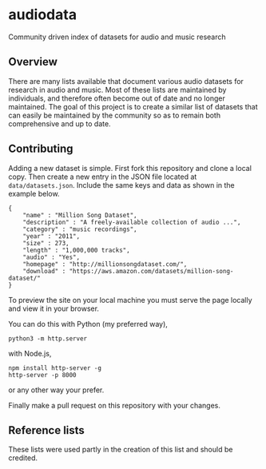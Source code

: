 # audiodata
Community driven index of datasets for audio and music research

## Overview
There are many lists available that document various audio datasets for research in audio and music. Most of these lists are maintained by individuals, and therefore often become out of date and no longer maintained. The goal of this project is to create a similar list of datasets that can easily be maintained by the community so as to remain both comprehensive and up to date.

## Contributing
Adding a new dataset is simple. First fork this repository and clone a local copy. Then create a new entry in the JSON file located at `data/datasets.json`. Include the same keys and data as shown in the example below. 

```
{
	"name" : "Million Song Dataset",
	"description" : "A freely-available collection of audio ...",
	"category" : "music recordings",
	"year" : "2011",
	"size" : 273,
	"length" : "1,000,000 tracks",
	"audio" : "Yes",
	"homepage" : "http://millionsongdataset.com/",
	"download" : "https://aws.amazon.com/datasets/million-song-dataset/"
}
```

To preview the site on your local machine you must serve the page locally and view it in your browser. 

You can do this with Python (my preferred way),
```
python3 -m http.server
```

with Node.js,
```
npm install http-server -g
http-server -p 8000
```
or any other way your prefer.

Finally make a pull request on this repository with your changes.

## Reference lists
These lists were used partly in the creation of this list and should be credited.